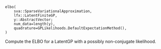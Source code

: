 ```
elbo(
    sva::SparseVariationalApproximation,
    lfx::LatentFiniteGP,
    y::AbstractVector;
    num_data=length(y),
    quadrature=GPLikelihoods.DefaultExpectationMethod(),
)
```

Compute the ELBO for a LatentGP with a possibly non-conjugate likelihood.
